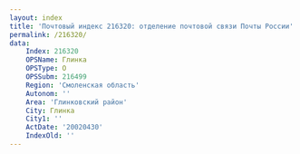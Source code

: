 ```yaml
---
layout: index
title: 'Почтовый индекс 216320: отделение почтовой связи Почты России'
permalink: /216320/
data:
    Index: 216320
    OPSName: Глинка
    OPSType: О
    OPSSubm: 216499
    Region: 'Смоленская область'
    Autonom: ''
    Area: 'Глинковский район'
    City: Глинка
    City1: ''
    ActDate: '20020430'
    IndexOld: ''
---
```


